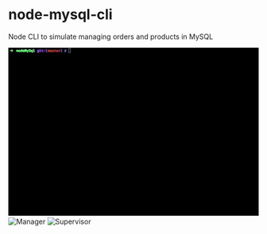 # node-mysql-cli
Node CLI to simulate managing orders and products in MySQL


![Customer](https://github.com/picholasnaridon/node-mysql-cli/blob/master/gifs/customer.gif?raw=true)
![Manager](https://github.com/picholasnaridon/node-mysql-cli/blob/master/gifs/manager.gif?raw=true)
![Supervisor](https://github.com/picholasnaridon/node-mysql-cli/blob/master/gifs/supervisor.gif?raw=true)
